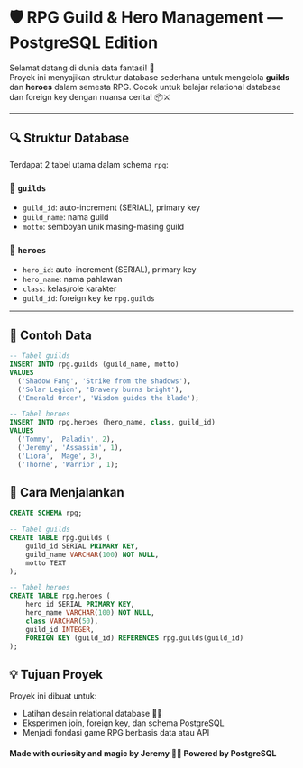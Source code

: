# 🛡️ RPG Guild & Hero Management — PostgreSQL Edition

Selamat datang di dunia data fantasi! 🌈  
Proyek ini menyajikan struktur database sederhana untuk mengelola **guilds** dan **heroes** dalam semesta RPG. Cocok untuk belajar relational database dan foreign key dengan nuansa cerita! 📦⚔️

---

## 🔍 Struktur Database

Terdapat 2 tabel utama dalam schema `rpg`:

### 🏰 `guilds`

- `guild_id`: auto-increment (SERIAL), primary key
- `guild_name`: nama guild
- `motto`: semboyan unik masing-masing guild

### 🧙 `heroes`

- `hero_id`: auto-increment (SERIAL), primary key
- `hero_name`: nama pahlawan
- `class`: kelas/role karakter
- `guild_id`: foreign key ke `rpg.guilds`

---

## 🧪 Contoh Data

```sql
-- Tabel guilds
INSERT INTO rpg.guilds (guild_name, motto)
VALUES
  ('Shadow Fang', 'Strike from the shadows'),
  ('Solar Legion', 'Bravery burns bright'),
  ('Emerald Order', 'Wisdom guides the blade');

-- Tabel heroes
INSERT INTO rpg.heroes (hero_name, class, guild_id)
VALUES
  ('Tommy', 'Paladin', 2),
  ('Jeremy', 'Assassin', 1),
  ('Liora', 'Mage', 3),
  ('Thorne', 'Warrior', 1);
```

## 🚀 Cara Menjalankan

```sql
CREATE SCHEMA rpg;
```

```sql
-- Tabel guilds
CREATE TABLE rpg.guilds (
    guild_id SERIAL PRIMARY KEY,
    guild_name VARCHAR(100) NOT NULL,
    motto TEXT
);

-- Tabel heroes
CREATE TABLE rpg.heroes (
    hero_id SERIAL PRIMARY KEY,
    hero_name VARCHAR(100) NOT NULL,
    class VARCHAR(50),
    guild_id INTEGER,
    FOREIGN KEY (guild_id) REFERENCES rpg.guilds(guild_id)
);

```

## 💡 Tujuan Proyek

Proyek ini dibuat untuk:

- Latihan desain relational database 👨‍🏫
- Eksperimen join, foreign key, dan schema PostgreSQL
- Menjadi fondasi game RPG berbasis data atau API

#### Made with curiosity and magic by Jeremy 🧙✨ Powered by PostgreSQL
